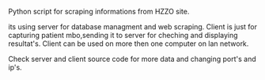Python script for scraping informations from HZZO site.

its using server for database managment and web scraping. 
Client is just for capturing patient mbo,sending it to server for cheching and displaying resultat's. 
Client can be used on more then one computer on lan network.

Check server and client source code for more data and changing port's and ip's.
